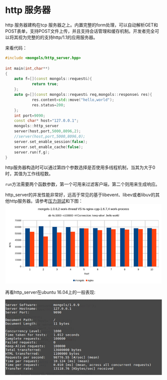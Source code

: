 # http 服务器

http 服务器建构在tcp 服务器之上。内置完整的form处理，可以自动解析GET和POST表单，支持POST文件上传，并且支持会话管理和缓存机制。开发者完全可以将其视为完整的的支持http/1.1的应用服务器。

来看代码：

```cpp
#include <mongols/http_server.hpp>

int main(int,char**)
{
	auto f=[](const mongols::request&){
		    return true;
	};
	auto g=[](const mongols::request& req,mongols::response& res){
		    res.content=std::move("hello,world");
		    res.status=200;
	};
	int port=9090;
	const char* host="127.0.0.1";
	mongols::http_server 
	server(host,port,5000,8096,2);
	//server(host,port,5000,8096,0);
	server.set_enable_session(false);
	server.set_enable_cache(false);
	server.run(f,g);
}

```

http服务器构造时可以通过第四个参数选择是否使用多线程机制，当其为大于0时，其值为工作线程数。

`run`方法需要两个函数参数，第一个可用来过滤客户端，第二个则用来生成响应。


http_server的并发性能非常好，远高于常见的基于libevent、libev或者libuv的其他http服务器。请参考[压力测试](https://www.cnblogs.com/hi-nginx/p/9527696.html)和下图：
![mongols VS nginx](image/mongols_1.png)


再看http_server在ubuntu 16.04上的一般表现:

![mongols](image/mongols_3.png)